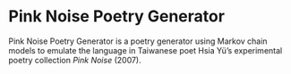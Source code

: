 # Pink Noise Poetry Generator

Pink Noise Poetry Generator is a poetry generator using Markov chain models to emulate the language in Taiwanese poet Hsia Yü’s experimental poetry collection _Pink Noise_ (2007).